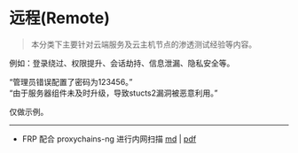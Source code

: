 # 远程(Remote)  

> 本分类下主要针对云端服务及云主机节点的渗透测试经验等内容。  
  
例如：登录绕过、权限提升、会话劫持、信息泄漏、隐私安全等。  
  
“管理员错误配置了密码为123456。”  
“由于服务器组件未及时升级，导致stucts2漏洞被恶意利用。”  
  
仅做示例。  

---

- FRP 配合 proxychains-ng 进行内网扫描 [md](../papers/2019Q4/内网扫描/frp配合proxychains-ng进行内网扫描.md) | [pdf](../papers/2019Q4/内网扫描/frp配合proxychains-ng进行内网扫描.pdf)


